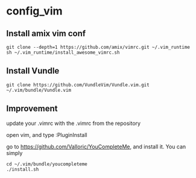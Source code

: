 # config_vim

## Install amix vim conf

    git clone --depth=1 https://github.com/amix/vimrc.git ~/.vim_runtime
    sh ~/.vim_runtime/install_awesome_vimrc.sh
    
## Install Vundle

    git clone https://github.com/VundleVim/Vundle.vim.git ~/.vim/bundle/Vundle.vim

## Improvement
update your .vimrc with the .vimrc from the repository

open vim, and type :PluginInstall

go to https://github.com/Valloric/YouCompleteMe, and install it. You can simply

    cd ~/.vim/bundle/youcompleteme
    ./install.sh
